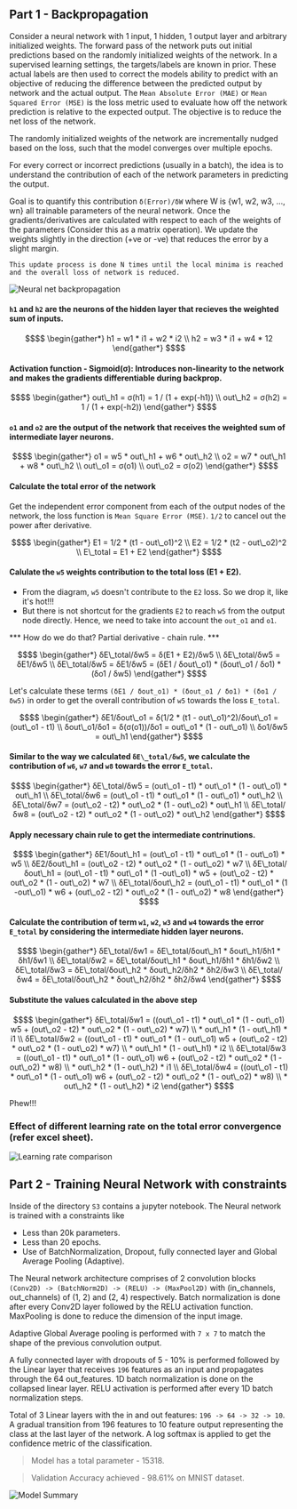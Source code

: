 ## Part 1 - Backpropagation

Consider a neural network with 1 input, 1 hidden, 1 output layer and arbitrary initialized weights.
The forward pass of the network puts out initial predictions based on the randomly initialized weights of the network.
In a supervised learning settings, the targets/labels are known in prior. These actual labels are then used to correct the models ability to predict with an objective of reducing the difference between the predicted output by network and the actual output. The `Mean Absolute Error (MAE)` or `Mean Squared Error (MSE)` is the loss metric used to evaluate how off the network prediction is relative to the expected output. 
The objective is to reduce the net loss of the network. 

The randomly initialized weights of the network are incrementally nudged based on the loss, such that the model converges over multiple epochs.

For every correct or incorrect predictions (usually in a batch), the idea is to understand the contribution of each of the network parameters in predicting the output. 

Goal is to quantify this contribution
`δ(Error)/δW` where W is {w1, w2, w3, ..., wn} all trainable parameters of the neural network.
Once the gradients/derivatives are calculated with respect to each of the weights of the parameters (Consider this as a matrix operation). We update the weights slightly in the direction (+ve or -ve) that reduces the error by a slight margin.

`This update process is done N times until the local minima is reached and the overall loss of network is reduced.`


![Neural net backpropagation](/images/nn.png)


#### `h1` and `h2` are the neurons of the hidden layer that recieves the weighted sum of inputs.
```math
$$
\begin{gather*}
h1 = w1 * i1 + w2 * i2 \\
h2 = w3 * i1 + w4 * 12
\end{gather*}
$$
```


#### Activation function - Sigmoid(σ): Introduces non-linearity to the network and makes the gradients differentiable during backprop.
```math
$$
\begin{gather*}
out\_h1 = σ(h1) = 1 / (1 + exp(-h1)) \\
out\_h2 = σ(h2) = 1 / (1 + exp(-h2))
\end{gather*}
$$
```


#### `o1` and `o2` are the output of the network that receives the weighted sum of intermediate layer neurons.
```math
$$
\begin{gather*}
o1 = w5 * out\_h1 + w6 * out\_h2 \\
o2 = w7 * out\_h1 + w8 * out\_h2 \\
out\_o1 = σ(o1) \\
out\_o2 = σ(o2)
\end{gather*}
$$
```


#### Calculate the total error of the network
Get the independent error component from each of the output nodes of the network, the loss function is `Mean Square Error (MSE)`. `1/2` to cancel out the power after derivative.
```math
$$
\begin{gather*}
E1 = 1/2 * (t1 - out\_o1)^2 \\
E2 = 1/2 * (t2 - out\_o2)^2 \\
E\_total = E1 + E2
\end{gather*}
$$
```


#### Calulate the `w5` weights contribution to the total loss (E1 + E2).

-   From the diagram, `w5` doesn't contribute to the `E2` loss. So we drop it, like it's hot!!!
-   But there is not shortcut for the gradients `E2` to reach `w5` from the output node directly. Hence, we need to take into account the `out_o1` and `o1`.

*** How do we do that? Partial derivative - chain rule. ***

```math
$$
\begin{gather*}
δE\_total/δw5 = δ(E1 + E2)/δw5 \\
δE\_total/δw5 = δE1/δw5 \\
δE\_total/δw5 = δE1/δw5 = (δE1 / δout\_o1) * (δout\_o1 / δo1) * (δo1 / δw5)
\end{gather*}
$$
```


Let's calculate these terms `(δE1 / δout_o1) * (δout_o1 / δo1) * (δo1 / δw5)` in order to get the overall contribution of `w5` towards the loss `E_total`.

```math
$$
\begin{gather*}
δE1/δout\_o1 = δ(1/2 * (t1 - out\_o1)^2)/δout\_o1 = (out\_o1 - t1) \\
δout\_o1/δo1 = δ(σ(o1))/δo1 = out\_o1 * (1 - out\_o1) \\
δo1/δw5 = out\_h1
\end{gather*}
$$
```


#### Similar to the way we calculated `δE\_total/δw5`, we calculate the contribution of `w6`, `w7` and `w8` towards the error `E_total`.
```math
$$
\begin{gather*}
δE\_total/δw5 = (out\_o1 - t1) * out\_o1 * (1 - out\_o1) * out\_h1 \\
δE\_total/δw6 = (out\_o1 - t1) * out\_o1 * (1 - out\_o1) * out\_h2 \\
δE\_total/δw7 = (out\_o2 - t2) * out\_o2 * (1 - out\_o2) * out\_h1 \\
δE\_total/δw8 = (out\_o2 - t2) * out\_o2 * (1 - out\_o2) * out\_h2
\end{gather*}
$$
```


#### Apply necessary chain rule to get the intermediate contrinutions.
```math
$$
\begin{gather*}
δE1/δout\_h1 = (out\_o1 - t1) * out\_o1 * (1 - out\_o1) * w5 \\
δE2/δout\_h1 = (out\_o2 - t2) * out\_o2 * (1 - out\_o2) * w7 \\
δE\_total/δout\_h1 = (out\_o1 - t1) * out\_o1 * (1 -out\_o1) * w5 + (out\_o2 - t2) * out\_o2 * (1 - out\_o2) * w7 \\
δE\_total/δout\_h2 = (out\_o1 - t1) * out\_o1 * (1 -out\_o1) * w6 + (out\_o2 - t2) * out\_o2 * (1 - out\_o2) * w8
\end{gather*}
$$
```


#### Calculate the contribution of term `w1`, `w2`, `w3` and `w4` towards the error `E_total` by considering the intermediate hidden layer neurons.
```math
$$
\begin{gather*}
δE\_total/δw1 = δE\_total/δout\_h1 * δout\_h1/δh1 * δh1/δw1 \\
δE\_total/δw2 = δE\_total/δout\_h1 * δout\_h1/δh1 * δh1/δw2 \\
δE\_total/δw3 = δE\_total/δout\_h2 * δout\_h2/δh2 * δh2/δw3 \\
δE\_total/δw4 = δE\_total/δout\_h2 * δout\_h2/δh2 * δh2/δw4
\end{gather*}
$$
```


#### Substitute the values calculated in the above step
```math
$$
\begin{gather*}
δE\_total/δw1 = ((out\_o1 - t1) * out\_o1 * (1 - out\_o1) w5 + (out\_o2 - t2) * out\_o2 * (1 - out\_o2) * w7) \\
                * out\_h1 * (1 - out\_h1) * i1 \\
δE\_total/δw2 = ((out\_o1 - t1) * out\_o1 * (1 - out\_o1) w5 + (out\_o2 - t2) * out\_o2 * (1 - out\_o2) * w7) \\
                * out\_h1 * (1 - out\_h1) * i2 \\
δE\_total/δw3 = ((out\_o1 - t1) * out\_o1 * (1 - out\_o1) w6 + (out\_o2 - t2) * out\_o2 * (1 - out\_o2) * w8) \\
                * out\_h2 * (1 - out\_h2) * i1 \\
δE\_total/δw4 = ((out\_o1 - t1) * out\_o1 * (1 - out\_o1) w6 + (out\_o2 - t2) * out\_o2 * (1 - out\_o2) * w8) \\
                * out\_h2 * (1 - out\_h2) * i2
\end{gather*}
$$
```

Phew!!!



### Effect of different learning rate on the total error convergence (refer excel sheet).

![Learning rate comparison](/images/learning_rate.png)





## Part 2 - Training Neural Network with constraints

Inside of the directory `S3` contains a jupyter notebook.
The Neural network is trained with a constraints like
  - Less than 20k parameters.
  - Less than 20 epochs.
  - Use of BatchNormalization, Dropout, fully connected layer and Global Average Pooling (Adaptive).

The Neural network architecture comprises of 2 convolution blocks \
`(Conv2D) -> (BatchNorm2D) -> (RELU) -> (MaxPool2D)` with (in_channels, out_channels) of (1, 2) and (2, 4) respectively.
Batch normalization is done after every Conv2D layer followed by the RELU activation function. MaxPooling is done to reduce the dimension of the input image.

Adaptive Global Average pooling is performed with `7 x 7` to match the shape of the previous convolution output.

A fully connected layer with dropouts of 5 - 10% is performed followed by the Linear layer that receives `196` features as an input and propagates through the 64 out_features. 1D batch normalization is done on the collapsed linear layer. RELU activation is performed after every 1D batch normalization steps.

Total of 3 Linear layers with the in and out features:
`196 -> 64 -> 32 -> 10`. A gradual transition from 196 features to 10 feature output representing the class at the last layer of the network. A log softmax is applied to get the confidence metric of the classification.

> Model has a total parameter - 15318.

> Validation Accuracy achieved - 98.61% on MNIST dataset.


![Model Summary](/images/model_summary.png)




